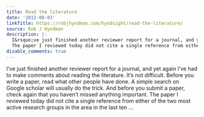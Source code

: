 ```yaml
---
title: Read the literature
date: '2012-08-03'
linkTitle: https://robjhyndman.com/hyndsight/read-the-literature/
source: Rob J Hyndman
description: |-
  I&rsquo;ve just finished another reviewer report for a journal, and yet again I&rsquo;ve had to make comments about reading the literature. It&rsquo;s not difficult. Before you write a paper, read what other people have done. A simple search on Google scholar will usually do the trick. And before you submit a paper, check again that you haven&rsquo;t missed anything important.
  The paper I reviewed today did not cite a single reference from either of the two most active research groups in the area in the last ten ...
disable_comments: true
---
```

I&rsquo;ve just finished another reviewer report for a journal, and yet again I&rsquo;ve had to make comments about reading the literature. It&rsquo;s not difficult. Before you write a paper, read what other people have done. A simple search on Google scholar will usually do the trick. And before you submit a paper, check again that you haven&rsquo;t missed anything important.
The paper I reviewed today did not cite a single reference from either of the two most active research groups in the area in the last ten ...